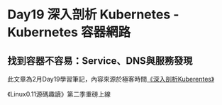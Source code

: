# Day19 深入剖析 Kubernetes - Kubernetes 容器網路

## 找到容器不容易：Service、DNS與服務發現




此文章為2月Day19學習筆記，內容來源於極客時間[《深入剖析Kuberentes》](https://time.geekbang.org/column/article/68636)

《Linux0.11源碼趣讀》第二季重磅上線